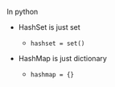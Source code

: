 In python

- HashSet is just set
  - `hashset = set()`

- HashMap is just dictionary
  - `hashmap = {}`